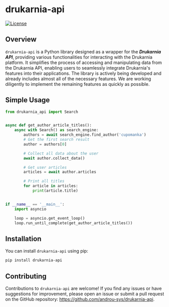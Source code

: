 # drukarnia-api


[![License](https://img.shields.io/badge/license-MIT-blue.svg)](https://github.com/androu-sys/drukarnia-api/blob/main/LICENSE)

## Overview
`drukarnia-api` is a Python library designed as a wrapper for the ***Drukarnia API***, providing various functionalities for interacting with the Drukarnia platform. It simplifies the process of accessing and manipulating data from the Drukarnia API, enabling users to seamlessly integrate Drukarnia's features into their applications. The library is actively being developed and already includes almost all of the necessary features. We are working diligently to implement the remaining features as quickly as possible.


## Simple Usage
```python
from drukarnia_api import Search


async def get_author_article_titles():
    async with Search() as search_engine:
        authors = await search_engine.find_author('cupomanka') 
        # Get the first search result
        author = authors[0]

        # Collect all data about the user
        await author.collect_data()

        # Get user articles
        articles = await author.articles

        # Print all titles
        for article in articles:
            print(article.title)


if __name__ == '__main__':
    import asyncio

    loop = asyncio.get_event_loop()
    loop.run_until_complete(get_author_article_titles())
```


## Installation
You can install `drukarnia-api` using pip:

```bash
pip install drukarnia-api
```

## Contributing

Contributions to `drukarnia-api` are welcome! If you find any issues or have suggestions for improvement, please open an issue or submit a pull request on the GitHub repository: https://github.com/androu-sys/drukarnia-api.